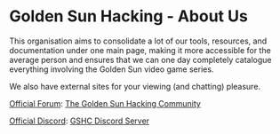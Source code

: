 # Golden Sun Hacking - About Us
This organisation aims to consolidate a lot of our tools, resources, and documentation under one main page, making it more accessible for the average person and ensures that we can one day completely catalogue everything involving the Golden Sun video game series. 

We also have external sites for your viewing (and chatting) pleasure.

<u>Official Forum</u>: <a href="http://forum.goldensunhacking.net/index.php">The Golden Sun Hacking Community</a>

<u>Official Discord</u>: <a href="https://discord.gg/4EWvPAAnyT">GSHC Discord Server</a>
